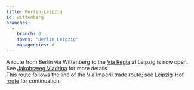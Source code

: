 ```yaml
---
title: Berlin-Leipzig
id: wittenberg
branches:
  -
    branch: 0
    towns: "Berlin,Leipzig"
    mapagencies: d
---
```


A route from Berlin via Wittenberg to the [Via Regia][0] at Leipzig is now open. See [Jakobsweg Viadrina][1] for more details.  
This route follows the line of the Via Imperii trade route; see [Leipzig-Hof route][2] for continuation.

[0]: regia.html
[1]: http://www.jakobswege-viadrina.de/texte/seite.php?id=44654
[2]: imperii.html